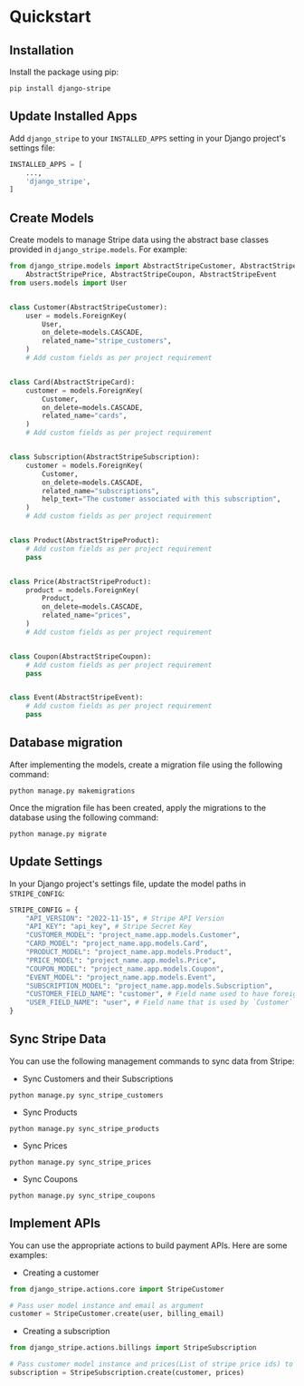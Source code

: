 # Quickstart

## Installation

Install the package using pip:

```commandline
pip install django-stripe
```

## Update Installed Apps

Add `django_stripe` to your `INSTALLED_APPS` setting in your Django project's settings file:

```python
INSTALLED_APPS = [
    ...,
    'django_stripe',
]
```

## Create Models

Create models to manage Stripe data using the abstract base classes provided in `django_stripe.models`. For example:

```python
from django_stripe.models import AbstractStripeCustomer, AbstractStripeCard, AbstractStripeSubscription, AbstractStripeProduct,
    AbstractStripePrice, AbstractStripeCoupon, AbstractStripeEvent
from users.models import User


class Customer(AbstractStripeCustomer):
    user = models.ForeignKey(
        User,
        on_delete=models.CASCADE,
        related_name="stripe_customers",
    )
    # Add custom fields as per project requirement


class Card(AbstractStripeCard):
    customer = models.ForeignKey(
        Customer,
        on_delete=models.CASCADE,
        related_name="cards",
    )
    # Add custom fields as per project requirement


class Subscription(AbstractStripeSubscription):
    customer = models.ForeignKey(
        Customer,
        on_delete=models.CASCADE,
        related_name="subscriptions",
        help_text="The customer associated with this subscription",
    )
    # Add custom fields as per project requirement


class Product(AbstractStripeProduct):
    # Add custom fields as per project requirement
    pass


class Price(AbstractStripeProduct):
    product = models.ForeignKey(
        Product,
        on_delete=models.CASCADE,
        related_name="prices",
    )
    # Add custom fields as per project requirement


class Coupon(AbstractStripeCoupon):
    # Add custom fields as per project requirement
    pass


class Event(AbstractStripeEvent):
    # Add custom fields as per project requirement
    pass
```

## Database migration

After implementing the models, create a migration file using the following command:

```
python manage.py makemigrations
```

Once the migration file has been created, apply the migrations to the database using the following command:

```
python manage.py migrate
```

## Update Settings

In your Django project's settings file, update the model paths in `STRIPE_CONFIG`:

```python
STRIPE_CONFIG = {
    "API_VERSION": "2022-11-15", # Stripe API Version
    "API_KEY": "api_key", # Stripe Secret Key
    "CUSTOMER_MODEL": "project_name.app.models.Customer",
    "CARD_MODEL": "project_name.app.models.Card",
    "PRODUCT_MODEL": "project_name.app.models.Product",
    "PRICE_MODEL": "project_name.app.models.Price",
    "COUPON_MODEL": "project_name.app.models.Coupon",
    "EVENT_MODEL": "project_name.app.models.Event",
    "SUBSCRIPTION_MODEL": "project_name.app.models.Subscription",
    "CUSTOMER_FIELD_NAME": "customer", # Field name used to have foreign key relation with `Customer` model
    "USER_FIELD_NAME": "user", # Field name that is used by `Customer` model to have foreign relation to `User` model
}
```

## Sync Stripe Data

You can use the following management commands to sync data from Stripe:

- Sync Customers and their Subscriptions

```commandline
python manage.py sync_stripe_customers
```

- Sync Products

```commandline
python manage.py sync_stripe_products
```

- Sync Prices

```commandline
python manage.py sync_stripe_prices
```

- Sync Coupons

```commandline
python manage.py sync_stripe_coupons
```

## Implement APIs

You can use the appropriate actions to build payment APIs. Here are some examples:

- Creating a customer

```python
from django_stripe.actions.core import StripeCustomer

# Pass user model instance and email as argument
customer = StripeCustomer.create(user, billing_email)
```

- Creating a subscription

```python
from django_stripe.actions.billings import StripeSubscription

# Pass customer model instance and prices(List of stripe price ids) to subscribe as argument
subscription = StripeSubscription.create(customer, prices)
```

